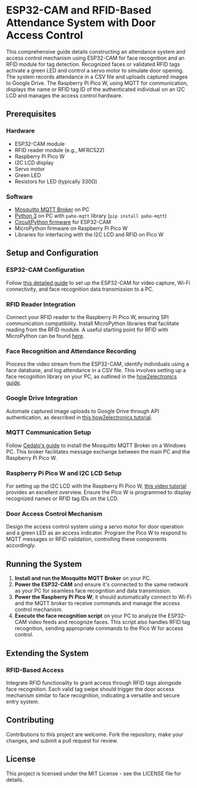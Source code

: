 # ESP32-CAM and RFID-Based Attendance System with Door Access Control

This comprehensive guide details constructing an attendance system and access control mechanism using ESP32-CAM for face recognition and an RFID module for tag detection. Recognized faces or validated RFID tags activate a green LED and control a servo motor to simulate door opening. The system records attendance in a CSV file and uploads captured images to Google Drive. The Raspberry Pi Pico W, using MQTT for communication, displays the name or RFID tag ID of the authenticated individual on an I2C LCD and manages the access control hardware.

## Prerequisites

### Hardware
- ESP32-CAM module
- RFID reader module (e.g., MFRC522)
- Raspberry Pi Pico W
- I2C LCD display
- Servo motor
- Green LED
- Resistors for LED (typically 330Ω)

### Software
- [Mosquitto MQTT Broker](https://mosquitto.org/download/) on PC
- [Python 3](https://www.python.org/downloads/) on PC with `paho-mqtt` library (`pip install paho-mqtt`)
- [CircuitPython firmware](https://circuitpython.org/board/esp32cam/) for ESP32-CAM
- MicroPython firmware on Raspberry Pi Pico W
- Libraries for interfacing with the I2C LCD and RFID on Pico W

## Setup and Configuration

### ESP32-CAM Configuration
Follow [this detailed guide](https://how2electronics.com/face-recognition-based-attendance-system-using-esp32-cam/) to set up the ESP32-CAM for video capture, Wi-Fi connectivity, and face recognition data transmission to a PC.

### RFID Reader Integration
Connect your RFID reader to the Raspberry Pi Pico W, ensuring SPI communication compatibility. Install MicroPython libraries that facilitate reading from the RFID module. A useful starting point for RFID with MicroPython can be found [here](https://github.com/wendlers/micropython-mfrc522).

### Face Recognition and Attendance Recording
Process the video stream from the ESP32-CAM, identify individuals using a face database, and log attendance in a CSV file. This involves setting up a face recognition library on your PC, as outlined in the [how2electronics guide](https://how2electronics.com/face-recognition-based-attendance-system-using-esp32-cam/).

### Google Drive Integration
Automate captured image uploads to Google Drive through API authentication, as described in [this how2electronics tutorial](https://how2electronics.com/how-to-send-esp32-cam-captured-image-to-google-drive/).

### MQTT Communication Setup
Follow [Cedalo's guide](https://cedalo.com/blog/how-to-install-mosquitto-mqtt-broker-on-windows/) to install the Mosquitto MQTT Broker on a Windows PC. This broker facilitates message exchange between the main PC and the Raspberry Pi Pico W.

### Raspberry Pi Pico W and I2C LCD Setup
For setting up the I2C LCD with the Raspberry Pi Pico W, [this video tutorial](https://youtu.be/bXLgxEcT1QU?si=CtYzVgTlwoT3zRW1) provides an excellent overview. Ensure the Pico W is programmed to display recognized names or RFID tag IDs on the LCD.

### Door Access Control Mechanism
Design the access control system using a servo motor for door operation and a green LED as an access indicator. Program the Pico W to respond to MQTT messages or RFID validation, controlling these components accordingly.

## Running the System

1. **Install and run the Mosquitto MQTT Broker** on your PC.
2. **Power the ESP32-CAM** and ensure it's connected to the same network as your PC for seamless face recognition and data transmission.
3. **Power the Raspberry Pi Pico W**; it should automatically connect to Wi-Fi and the MQTT broker to receive commands and manage the access control mechanism.
4. **Execute the face recognition script** on your PC to analyze the ESP32-CAM video feeds and recognize faces. This script also handles RFID tag recognition, sending appropriate commands to the Pico W for access control.

## Extending the System

### RFID-Based Access
Integrate RFID functionality to grant access through RFID tags alongside face recognition. Each valid tag swipe should trigger the door access mechanism similar to face recognition, indicating a versatile and secure entry system.

## Contributing

Contributions to this project are welcome. Fork the repository, make your changes, and submit a pull request for review.

## License

This project is licensed under the MIT License - see the LICENSE file for details.
